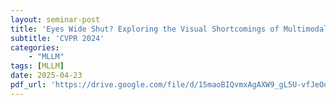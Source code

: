 ```yaml
---
layout: seminar-post
title: 'Eyes Wide Shut? Exploring the Visual Shortcomings of Multimodal LLMs'
subtitle: 'CVPR 2024'
categories:
    - "MLLM"
tags: [MLLM]
date: 2025-04-23
pdf_url: 'https://drive.google.com/file/d/15maoBIQvmxAgAXW9_gL5U-vfJeOoO_VO/preview'
---
```

